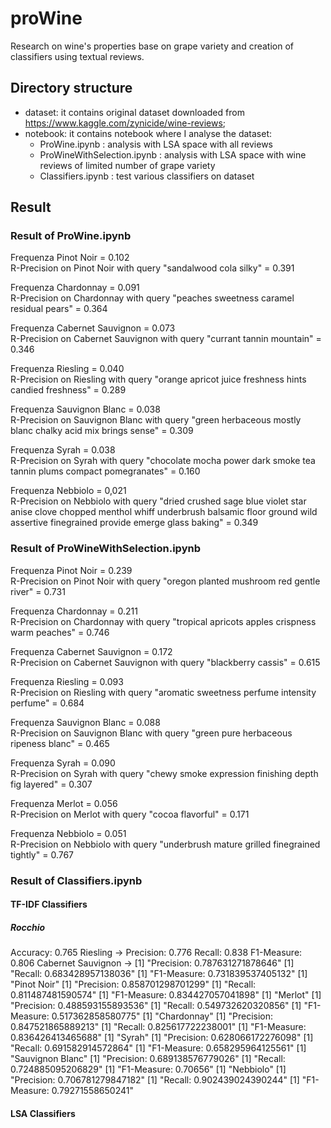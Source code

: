 # proWine
Research on wine's properties base on grape variety and creation of classifiers using textual reviews.

## Directory structure

* dataset: it contains original dataset downloaded from https://www.kaggle.com/zynicide/wine-reviews;
* notebook: it contains notebook where I analyse the dataset:
  * ProWine.ipynb : analysis with LSA space with all reviews
  * ProWineWithSelection.ipynb : analysis with LSA space with wine reviews of limited number of grape variety
  * Classifiers.ipynb : test various classifiers on dataset 

## Result

### Result of ProWine.ipynb
Frequenza Pinot Noir =  0.102  
R-Precision on Pinot Noir with query "sandalwood cola silky" = 0.391

Frequenza Chardonnay =  0.091  
R-Precision on Chardonnay with query "peaches sweetness caramel residual pears" = 0.364

Frequenza Cabernet Sauvignon =  0.073  
R-Precision on Cabernet Sauvignon with query "currant tannin mountain" = 0.346

Frequenza Riesling =  0.040  
R-Precision on Riesling with query "orange apricot juice freshness hints candied freshness" = 0.289

Frequenza Sauvignon Blanc =  0.038  
R-Precision on Sauvignon Blanc with query "green herbaceous mostly blanc chalky acid mix brings sense" = 0.309

Frequenza Syrah =  0.038  
R-Precision on Syrah with query "chocolate mocha power dark smoke tea tannin plums compact pomegranates" = 0.160

Frequenza Nebbiolo = 0,021  
R-Precision on Nebbiolo with query "dried crushed sage blue violet star anise clove chopped menthol whiff underbrush balsamic floor ground wild assertive finegrained provide emerge glass baking" = 0.349

### Result of ProWineWithSelection.ipynb
Frequenza Pinot Noir =  0.239  
R-Precision on Pinot Noir with query "oregon planted mushroom red gentle river" = 0.731

Frequenza Chardonnay =  0.211  
R-Precision on Chardonnay with query "tropical apricots apples crispness warm peaches" = 0.746

Frequenza Cabernet Sauvignon =  0.172  
R-Precision on Cabernet Sauvignon with query "blackberry cassis" = 0.615

Frequenza Riesling =  0.093  
R-Precision on Riesling with query "aromatic sweetness perfume intensity perfume" = 0.684

Frequenza Sauvignon Blanc =  0.088  
R-Precision on Sauvignon Blanc with query "green pure herbaceous ripeness blanc" = 0.465

Frequenza Syrah =  0.090  
R-Precision on Syrah with query "chewy smoke expression finishing depth fig layered" = 0.307

Frequenza Merlot =  0.056  
R-Precision on Merlot with query "cocoa flavorful" = 0.171

Frequenza Nebbiolo = 0.051  
R-Precision on Nebbiolo with query "underbrush mature grilled finegrained tightly" = 0.767

### Result of Classifiers.ipynb
#### TF-IDF Classifiers
##### Rocchio 
Accuracy: 0.765
Riesling -> Precision:  0.776  Recall:  0.838  F1-Measure:  0.806
Cabernet Sauvignon ->
[1] "Precision:  0.787631271878646"
[1] "Recall:  0.683428957138036"
[1] "F1-Measure:  0.731839537405132"
[1] "Pinot Noir"
[1] "Precision:  0.858701298701299"
[1] "Recall:  0.811487481590574"
[1] "F1-Measure:  0.834427057041898"
[1] "Merlot"
[1] "Precision:  0.488593155893536"
[1] "Recall:  0.549732620320856"
[1] "F1-Measure:  0.517362858580775"
[1] "Chardonnay"
[1] "Precision:  0.847521865889213"
[1] "Recall:  0.825617722238001"
[1] "F1-Measure:  0.836426413465688"
[1] "Syrah"
[1] "Precision:  0.628066172276098"
[1] "Recall:  0.691582914572864"
[1] "F1-Measure:  0.658295964125561"
[1] "Sauvignon Blanc"
[1] "Precision:  0.689138576779026"
[1] "Recall:  0.724885095206829"
[1] "F1-Measure:  0.70656"
[1] "Nebbiolo"
[1] "Precision:  0.706781279847182"
[1] "Recall:  0.902439024390244"
[1] "F1-Measure:  0.79271558650241"

#### LSA Classifiers
